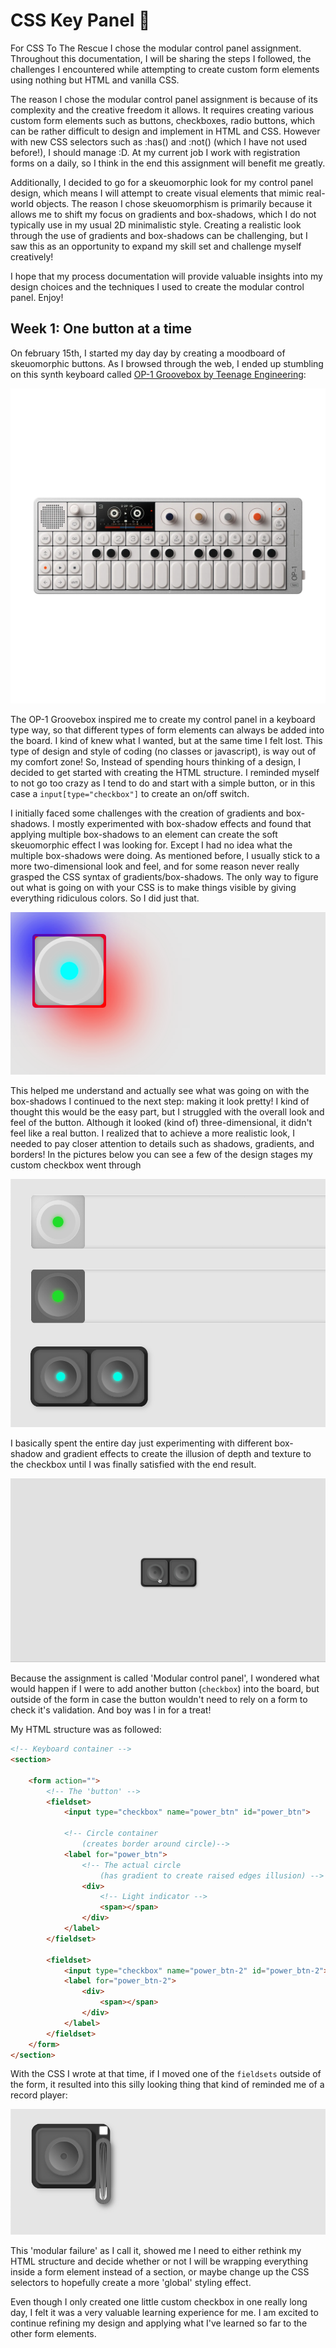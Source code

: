# CSS Key Panel :art:

For CSS To The Rescue I chose the modular control panel assignment. Throughout this documentation, I will be sharing the steps I followed, the challenges I encountered while attempting to create custom form elements using nothing but HTML and vanilla CSS.

The reason I chose the modular control panel assignment is because of its complexity and the creative freedom it allows. It requires creating various custom form elements such as buttons, checkboxes, radio buttons, which can be rather difficult to design and implement in HTML and CSS. However with new CSS selectors such as :has() and :not() (which I have not used before!), I should manage :D. At my current job I work with registration forms on a daily, so I think in the end this assignment will benefit me greatly. 

Additionally, I decided to go for a skeuomorphic look for my control panel design, which means I will attempt to create visual elements that mimic real-world objects.
The reason I chose skeuomorphism is primarily because it allows me to shift my focus on gradients and box-shadows, which I do not typically use in my usual 2D minimalistic style. Creating a realistic look through the use of gradients and box-shadows can be challenging, but I saw this as an opportunity to expand my skill set and challenge myself creatively!

I hope that my process documentation will provide valuable insights into my design choices and the techniques I used to create the modular control panel. Enjoy!

## Week 1: One button at a time

On february 15th, I started my day day by creating a moodboard of skeuomorphic buttons. As I browsed through the web, I ended up stumbling on this synth keyboard called [OP-1 Groovebox by Teenage Engineering](https://teenage.engineering/products/op-1):

![OP-1 Groovebox](../docs/assets/op1-groovebox.webp)

The OP-1 Groovebox inspired me to create my control panel in a keyboard type way, so that different types of form elements can always be added into the board. I kind of knew what I wanted, but at the same time I felt lost. This type of design and style of coding (no classes or javascript), is way out of my comfort zone! So, Instead of spending hours thinking of a design, I decided to get started with creating the HTML structure. I reminded myself to not go too crazy as I tend to do and start with a simple button, or in this case a `input[type="checkbox"]` to create an on/off switch.

I initially faced some challenges with the creation of gradients and box-shadows. I mostly experimented with box-shadow effects and found that applying multiple box-shadows to an element can create the soft skeuomorphic effect I was looking for. Except I had no idea what the multiple box-shadows were doing. As mentioned before, I usually stick to a more two-dimensional look and feel, and for some reason never really grasped the CSS syntax of gradients/box-shadows. The only way to figure out what is going on with your CSS is to make things visible by giving everything ridiculous colors. So I did just that.

![Multiple box-shadow visualization](../docs/assets/boxshadow-visualization.png)

This helped me understand and actually see what was going on with the box-shadows I continued to the next step: making it look pretty! I kind of thought this would be the easy part, but I struggled with the overall look and feel of the button. Although it looked (kind of) three-dimensional, it didn't feel like a real button. I realized that to achieve a more realistic look, I needed to pay closer attention to details such as shadows, gradients, and borders! In the pictures below you can see a few of the design stages my custom checkbox went through

![Different design stages of the custom checkboxes](../docs/assets/button-design-phases.png)

I basically spent the entire day just experimenting with different box-shadow and gradient effects to create the illusion of depth and texture to the checkbox until I was finally satisfied with the end result.

![Final result of the custom checkbox](../docs/assets/custom-checkbox-demo.gif)

Because the assignment is called 'Modular control panel', I wondered what would happen if I were to add another button (`checkbox`) into the board, but outside of the form in case the button wouldn't need to rely on a form to check it's validation. And boy was I in for a treat!

My HTML structure was as followed:

```html
<!-- Keyboard container -->
<section>

    <form action="">
        <!-- The 'button' -->
        <fieldset>
            <input type="checkbox" name="power_btn" id="power_btn">

            <!-- Circle container 
                (creates border around circle)-->
            <label for="power_btn">
                <!-- The actual circle 
                    (has gradient to create raised edges illusion) -->
                <div>
                    <!-- Light indicator -->
                    <span></span>
                </div>
            </label>
        </fieldset>

        <fieldset>
            <input type="checkbox" name="power_btn-2" id="power_btn-2">
            <label for="power_btn-2">
                <div>
                    <span></span>
                </div>
            </label>
        </fieldset>
    </form>
</section>
```

With the CSS I wrote at that time, if I moved one of the `fieldsets` outside of the form, it resulted into this silly looking thing that kind of reminded me of a record player:

![Modular failure example](../docs/assets/modular-failure.png)

This 'modular failure' as I call it, showed me I need to either rethink my HTML structure and decide whether or not I will be wrapping everything inside a form element instead of a section, or maybe change up the CSS selectors to hopefully create a more 'global' styling effect.

Even though I only created one little custom checkbox in one really long day, I felt it was a very valuable learning experience for me. I am excited to continue refining my design and applying what I've learned so far to the other form elements.